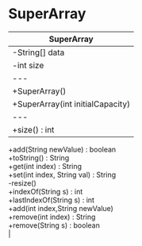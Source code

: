 
# SuperArray

| SuperArray |
|---|
|-String[] data<br/>
|-int size|
|---|
|+SuperArray()<br/>
+SuperArray(int initialCapacity)|
|---|
|+size() : int 
+add(String newValue) : boolean<br/>
+toString() : String<br/>
+get(int index) : String<br/>
+set(int index, String val) : String<br/>
-resize()<br/>
+indexOf(String s) : int<br/>
+lastIndexOf(String s) : int<br/>
+add(int index,String newValue)<br/>
+remove(int index) : String<br/>
+remove(String s) : boolean<br/>|
